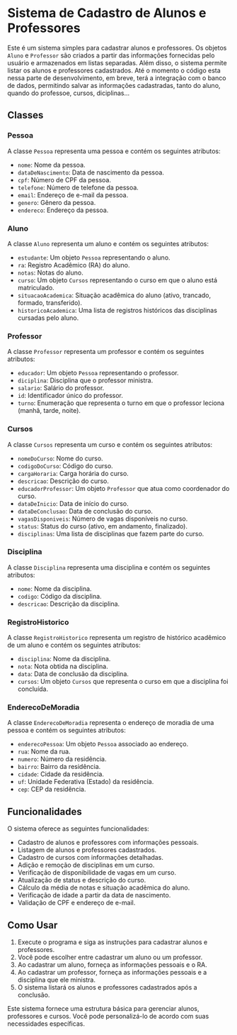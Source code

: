 

# Sistema de Cadastro de Alunos e Professores

Este é um sistema simples para cadastrar alunos e professores. Os objetos `Aluno` e `Professor` são criados a partir das informações fornecidas pelo usuário e armazenados em listas separadas. Além disso, o sistema permite listar os alunos e professores cadastrados. Até o momento o código esta nessa parte de desenvolvimento, em breve, terá a integração com o banco de dados, permitindo salvar as informações cadastradas, tanto do aluno, quando do professoe, cursos, diciplinas...

## Classes

### Pessoa

A classe `Pessoa` representa uma pessoa e contém os seguintes atributos:

- `nome`: Nome da pessoa.
- `dataDeNascimento`: Data de nascimento da pessoa.
- `cpf`: Número de CPF da pessoa.
- `telefone`: Número de telefone da pessoa.
- `email`: Endereço de e-mail da pessoa.
- `genero`: Gênero da pessoa.
- `endereco`: Endereço da pessoa.

### Aluno

A classe `Aluno` representa um aluno e contém os seguintes atributos:

- `estudante`: Um objeto `Pessoa` representando o aluno.
- `ra`: Registro Acadêmico (RA) do aluno.
- `notas`: Notas do aluno.
- `curso`: Um objeto `Cursos` representando o curso em que o aluno está matriculado.
- `situacaoAcademica`: Situação acadêmica do aluno (ativo, trancado, formado, transferido).
- `historicoAcademica`: Uma lista de registros históricos das disciplinas cursadas pelo aluno.

### Professor

A classe `Professor` representa um professor e contém os seguintes atributos:

- `educador`: Um objeto `Pessoa` representando o professor.
- `diciplina`: Disciplina que o professor ministra.
- `salario`: Salário do professor.
- `id`: Identificador único do professor.
- `turno`: Enumeração que representa o turno em que o professor leciona (manhã, tarde, noite).

### Cursos

A classe `Cursos` representa um curso e contém os seguintes atributos:

- `nomeDoCurso`: Nome do curso.
- `codigoDoCurso`: Código do curso.
- `cargaHoraria`: Carga horária do curso.
- `descricao`: Descrição do curso.
- `educadorProfessor`: Um objeto `Professor` que atua como coordenador do curso.
- `dataDeInicio`: Data de início do curso.
- `dataDeConclusao`: Data de conclusão do curso.
- `vagasDisponiveis`: Número de vagas disponíveis no curso.
- `status`: Status do curso (ativo, em andamento, finalizado).
- `disciplinas`: Uma lista de disciplinas que fazem parte do curso.

### Disciplina

A classe `Disciplina` representa uma disciplina e contém os seguintes atributos:

- `nome`: Nome da disciplina.
- `codigo`: Código da disciplina.
- `descricao`: Descrição da disciplina.

### RegistroHistorico

A classe `RegistroHistorico` representa um registro de histórico acadêmico de um aluno e contém os seguintes atributos:

- `disciplina`: Nome da disciplina.
- `nota`: Nota obtida na disciplina.
- `data`: Data de conclusão da disciplina.
- `cursos`: Um objeto `Cursos` que representa o curso em que a disciplina foi concluída.

### EnderecoDeMoradia

A classe `EnderecoDeMoradia` representa o endereço de moradia de uma pessoa e contém os seguintes atributos:

- `enderecoPessoa`: Um objeto `Pessoa` associado ao endereço.
- `rua`: Nome da rua.
- `numero`: Número da residência.
- `bairro`: Bairro da residência.
- `cidade`: Cidade da residência.
- `uf`: Unidade Federativa (Estado) da residência.
- `cep`: CEP da residência.

## Funcionalidades

O sistema oferece as seguintes funcionalidades:

- Cadastro de alunos e professores com informações pessoais.
- Listagem de alunos e professores cadastrados.
- Cadastro de cursos com informações detalhadas.
- Adição e remoção de disciplinas em um curso.
- Verificação de disponibilidade de vagas em um curso.
- Atualização de status e descrição do curso.
- Cálculo da média de notas e situação acadêmica do aluno.
- Verificação de idade a partir da data de nascimento.
- Validação de CPF e endereço de e-mail.

## Como Usar

1. Execute o programa e siga as instruções para cadastrar alunos e professores.
2. Você pode escolher entre cadastrar um aluno ou um professor.
3. Ao cadastrar um aluno, forneça as informações pessoais e o RA.
4. Ao cadastrar um professor, forneça as informações pessoais e a disciplina que ele ministra.
5. O sistema listará os alunos e professores cadastrados após a conclusão.

Este sistema fornece uma estrutura básica para gerenciar alunos, professores e cursos. Você pode personalizá-lo de acordo com suas necessidades específicas.
